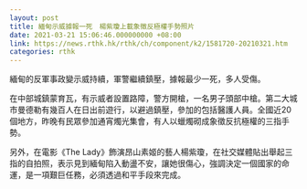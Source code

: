 ```yaml
---
layout: post
title: 緬甸示威據報一死　楊紫瓊上載象徵反極權手勢照片
date: 2021-03-21 15:06:46.000000000 +08:00
link: https://news.rthk.hk/rthk/ch/component/k2/1581720-20210321.htm
categories: rthk
---
```


緬甸的反軍事政變示威持續，軍警繼續鎮壓，據報最少一死，多人受傷。

在中部城鎮蒙育瓦，有示威者設置路障，警方開槍，一名男子頭部中槍。第二大城市曼德勒有幾百人在日出前遊行，以避過鎮壓，參加的包括醫護人員。全國近20個地方，昨晚有民眾參加通宵燭光集會，有人以蠟燭砌成象徵反抗極權的三指手勢。

另外，在電影《The Lady》飾演昂山素姬的藝人楊紫瓊，在社交媒體貼出舉起三指的自拍照，表示見到緬甸陷入動盪不安，讓她很傷心，強調決定一個國家的命運，是一項艱巨任務，必須透過和平手段來完成。
